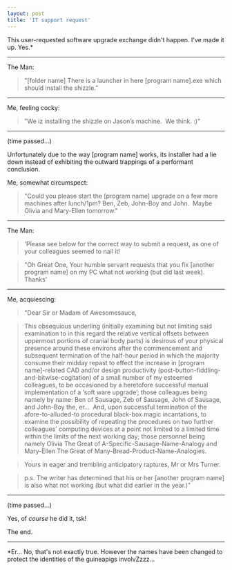 ```yaml
---
layout: post
title: 'IT support request'
---
```


This user-requested software upgrade exchange didn't happen. I've made it up.  Yes.*

---

The Man:

> "[folder name] There is a launcher in here [program name].exe which should install the shizzle."

---

Me, feeling cocky:

> "We iz installing the shizzle on Jason’s machine.  We think. :)"

---

(time passed…)

Unfortunately due to the way [program name] works, its installer had a lie down instead of exhibiting the outward trappings of a performant conclusion.

Me, somewhat circumspect:

> "Could you please start the [program name] upgrade on a few more machines after lunch/1pm?  Ben, Zeb, John-Boy and John.  Maybe Olivia and Mary-Ellen tomorrow."

---

The Man:

> 'Please see below for the correct way to submit a request, as one of your colleagues seemed to nail it!

> "Oh Great One,
Your humble servant requests that you fix [another program name] on my PC what not working (but did last week).
Thanks'

---

Me, acquiescing:

> "Dear Sir or Madam of Awesomesauce,

> This obsequious underling (initially examining but not limiting said examination to in this regard the relative vertical offsets between uppermost portions of cranial body parts) is desirous of your physical presence around these environs after the commencement and subsequent termination of the half-hour period in which the majority consume their midday repast to effect the increase in [program name]-related CAD and/or design productivity (post-button-fiddling-and-bitwise-cogitation) of a small number of my esteemed colleagues, to be occasioned by a heretofore successful manual implementation of a ‘soft ware upgrade’; those colleagues being namely by name: Ben of Sausage, Zeb of Sausage, John of Sausage, and John-Boy the, er…  And, upon successful termination of the afore-to-alluded-to procedural black-box magic incantations, to examine the possibility of repeating the procedures on two further colleagues’ computing devices at a point not limited to a limited time within the limits of the next working day; those personnel being namely Olivia The Great of A-Specific-Sausage-Name-Analogy and Mary-Ellen The Great of Many-Bread-Product-Name-Analogies.

> Yours in eager and trembling anticipatory raptures,
Mr or Mrs Turner.

> p.s. The writer has determined that his or her [another program name] is also what not working (but what did earlier in the year.)"

---

(time passed…)

Yes, of *course* he did it, tsk!

The end.

---

*Er… No, that's not exactly true.  However the names have been changed to protect the identities of the guineapigs involvZzzz…
